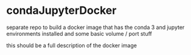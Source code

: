 # condaJupyterDocker

separate repo to build a docker image that has the conda 3 and jupyter environments installed and some basic volume / port stuff

this should be a full description of the docker image